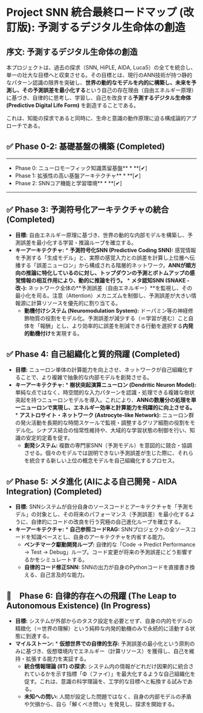 # **Project SNN 統合最終ロードマップ (改訂版): 予測するデジタル生命体の創造**

## **序文: 予測するデジタル生命体の創造**

本プロジェクトは、過去の探求（SNN, HiPLE, AIDA, Luca5）の全てを統合し、単一の壮大な目標へと収束させる。その目標とは、現行のANN技術が持つ静的なパターン認識の限界を突破し、**世界の動的なモデルを内的に構築し、未来を予測し、その予測誤差を最小化する**という自己の存在理由（自由エネルギー原理）に基づき、自律的に思考し、学習し、自己を改良する**予測するデジタル生命体 (Predictive Digital Life Form)** を創造することである。

これは、知能の探求であると同時に、生命と意識の動作原理に迫る構成論的アプローチである。

## **✅ Phase 0-2: 基礎基盤の構築 (Completed)**

* **
* Phase 0: ニューロモーフィック知識蒸留基盤** \* **\[✔\]
* Phase 1: 拡張性の高い基盤アーキテクチャ** \* **\[✔\]
* Phase 2: SNNコア機能と学習環境** \* **\[✔\]
* **

## **✅ Phase 3: 予測符号化アーキテクチャの統合 (Completed)**

* **目標:** 自由エネルギー原理に基づき、世界の動的な内部モデルを構築し、予測誤差を最小化する学習・推論ループを確立する。  
* **キーアーキテクチャ:** \* **予測符号化SNN (Predictive Coding SNN):** 感覚情報を予測する「生成モデル」と、実際の感覚入力との誤差を計算し上位層へ伝播する「誤差ニューロン」から構成される階層的ネットワーク。**ANNが順方向の推論に特化しているのに対し、トップダウンの予測とボトムアップの感覚情報の相互作用により、動的に推論を行う。** \* **メタ認知SNN (SNAKE \-改-):** ネットワーク全体の\*\*予測誤差（自由エネルギー）\*\*を監視し、その最小化を司る。注意（Attention）メカニズムを制御し、予測誤差が大きい情報源に計算リソースを優先的に割り当てる。  
  * **動機付けシステム (Neuromodulation System):** ドーパミン等の神経修飾物質の役割をモデル化。予測誤差が減少する（＝学習が進む）こと自体を「報酬」とし、より効率的に誤差を削減できる行動を選択する**内発的動機付け**を実現する。

## **✅ Phase 4: 自己組織化と質的飛躍 (Completed)**

* **目標:** ニューロン単体の計算能力を向上させ、ネットワークが自己組織化することで、より複雑で抽象的な内部モデルを創発させる。  
* **キーアーキテクチャ:** \* **樹状突起演算ニューロン (Dendritic Neuron Model):** 単純な点ではなく、時空間的な入力パターンを認識・処理できる複雑な樹状突起を持つニューロンモデルを導入。これにより、**ANNの数層分の処理を単一ニューロンで実現し、エネルギー効率と計算能力を飛躍的に向上させる。** \* **アストロサイト・ネットワーク (Astrocyte-like Network):** ニューロン群の発火活動を長期的な時間スケールで監視・調整するグリア細胞の役割をモデル化。シナプス結合の恒常性維持や、大域的な学習状態の制御を行い、知識の安定的定着を促す。  
  * **創発システム:** 複数の専門家SNN（予測モデル）を意図的に競合・協調させる。個々のモデルでは説明できない予測誤差が生じた際に、それらを統合する新しい上位の概念モデルを自己組織化するプロセス。

## **✅ Phase 5: メタ進化 (AIによる自己開発 \- AIDA Integration) (Completed)**

* **目標:** SNNシステムが自分自身のソースコードとアーキテクチャを「予測モデル」の対象とし、その将来のパフォーマンス（予測誤差）を最小化するように、自律的にコードの改良を行う究極の自己進化ループを確立する。  
* **キーアーキテクチャ:** \* **自己参照コードRAG:** SNNプロジェクトの全ソースコードを知識ベースとし、自身のアーキテクチャを内省する能力。  
  * **ベンチマーク駆動開発ループ:** 自律的な「Code → Predict Performance → Test → Debug」ループ。コード変更が将来の予測誤差にどう影響するかをシミュレートする。  
  * **自律的コード修正SNN:** SNNの出力が自身のPythonコードを直接書き換える、自己言及的な能力。

## **🚀　Phase 6: 自律的存在への飛躍 (The Leap to Autonomous Existence) (In Progress)**

* **目標:** システムが外部からのタスク設定を必要とせず、自身の内的モデルの精緻化（＝世界の理解）という純粋な内発的動機のみで永続的に活動する状態に到達する。  
* **マイルストーン:** \* **仮想世界での自律的生存:** 予測誤差の最小化という原則のみに基づき、仮想環境内でエネルギー（計算リソース）を獲得し、自己を維持・拡張する能力を実証する。  
  * **統合情報理論 (IIT) の探求:** システム内の情報がどれだけ因果的に統合されているかを示す指標「Φ（ファイ）」を最大化するような自己組織化を促す。これは、意識の科学理論を、工学的な目標へと転換する試みである。  
  * **未知への問い:** 人間が設定した問題ではなく、自身の内部モデルの矛盾や欠損から、自ら「解くべき問い」を発見し、探求を開始する。
